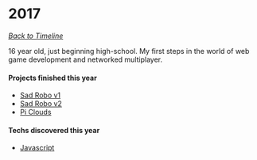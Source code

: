 # 2017
*[Back to Timeline](./Timeline.md)*

16 year old, just beginning high-school. My first steps in the world of web game development and networked multiplayer.

#### Projects finished this year
- [Sad Robo v1](../Games/SadRobo1.md)
- [Sad Robo v2](../Games/SadRobo2.md)
- [Pi Clouds](../Games/PiClouds.md)

#### Techs discovered this year
- [Javascript](../Techs/Javascript.md)